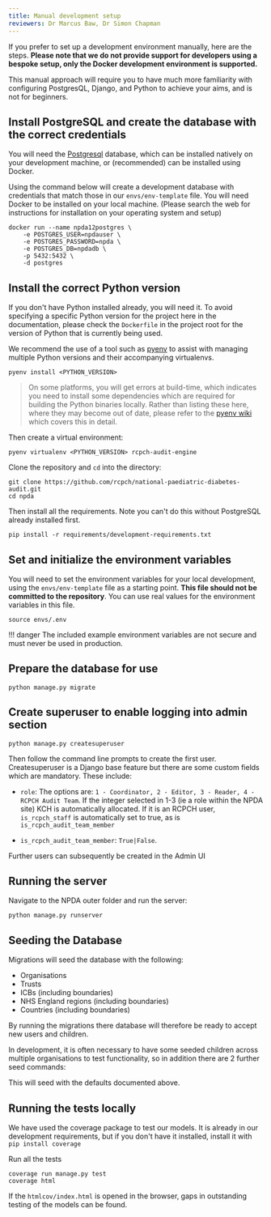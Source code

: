 ```yaml
---
title: Manual development setup
reviewers: Dr Marcus Baw, Dr Simon Chapman
---
```


If you prefer to set up a development environment manually, here are the steps. **Please note that we do not provide support for developers using a bespoke setup, only the Docker development environment is supported.**

This manual approach will require you to have much more familiarity with configuring PostgresQL, Django, and Python to achieve your aims, and is not for beginners.

## Install PostgreSQL and create the database with the correct credentials

You will need the [Postgresql](https://www.postgresql.org/) database, which can be installed natively on your development machine, or (recommended) can be installed using Docker.

Using the command below will create a development database with credentials that match those in our `envs/env-template` file.
You will need Docker to be installed on your local machine. (Please search the web for instructions for installation on your operating system and setup)

```console
docker run --name npda12postgres \
    -e POSTGRES_USER=npdauser \
    -e POSTGRES_PASSWORD=npda \
    -e POSTGRES_DB=npdadb \
    -p 5432:5432 \
    -d postgres
```

## Install the correct Python version

If you don't have Python installed already, you will need it. To avoid specifying a specific Python version for the project here in the documentation, please check the `Dockerfile` in the project root for the version of Python that is currently being used.

We recommend the use of a tool such as [pyenv](https://github.com/pyenv/pyenv) to assist with managing multiple Python versions and their accompanying virtualenvs.

```console
pyenv install <PYTHON_VERSION>
```

> On some platforms, you will get errors at build-time, which indicates you need to install some dependencies which are required for building the Python binaries locally. Rather than listing these here, where they may become out of date, please refer to the [pyenv wiki](https://github.com/pyenv/pyenv/wiki) which covers this in detail.

Then create a virtual environment:

```console
pyenv virtualenv <PYTHON_VERSION> rcpch-audit-engine
```

Clone the repository and `cd` into the directory:

```console
git clone https://github.com/rcpch/national-paediatric-diabetes-audit.git
cd npda
```

Then install all the requirements. Note you can't do this without PostgreSQL already installed first.

```console
pip install -r requirements/development-requirements.txt
```

## Set and initialize the environment variables

You will need to set the environment variables for your local development, using the `envs/env-template` file as a starting point. **This file should not be committed to the repository**. You can use real values for the environment variables in this file.

```console
source envs/.env
```

!!! danger
The included example environment variables are not secure and must never be used in production.

## Prepare the database for use

```console
python manage.py migrate
```

## Create superuser to enable logging into admin section

```console
python manage.py createsuperuser
```

Then follow the command line prompts to create the first user. Createsuperuser is a Django base feature but there are some custom fields which are mandatory. These include:

- `role`: The options are: `1 - Coordinator, 2 - Editor, 3 - Reader, 4 - RCPCH Audit Team`. If the integer selected in 1-3 (ie a role within the NPDA site) KCH is automatically allocated. If it is an RCPCH user, `is_rcpch_staff` is automatically set to true, as is `is_rcpch_audit_team_member`

- `is_rcpch_audit_team_member`: `True|False`.

Further users can subsequently be created in the Admin UI

## Running the server

Navigate to the NPDA outer folder and run the server:

```console
python manage.py runserver
```

## Seeding the Database

Migrations will seed the database with the following:

- Organisations
- Trusts
- ICBs (including boundaries)
- NHS England regions (including boundaries)
- Countries (including boundaries)

By running the migrations there database will therefore be ready to accept new users and children.

In development, it is often necessary to have some seeded children across multiple organisations to test functionality, so in addition there are 2 further seed commands:

This will seed with the defaults documented above.

## Running the tests locally

We have used the coverage package to test our models. It is already in our development requirements, but if you don't have it installed, install it with `pip install coverage`

Run all the tests

```console
coverage run manage.py test
coverage html
```

If the `htmlcov/index.html` is opened in the browser, gaps in outstanding testing of the models can be found.

